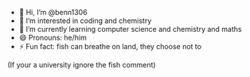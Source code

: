 - 👋 Hi, I’m @benn1306
- 👀 I’m interested in coding and chemistry
- 🌱 I’m currently learning computer science and chemistry and maths
- 😄 Pronouns: he/him
- ⚡ Fun fact: fish can breathe on land, they choose not to

(If your a university ignore the fish comment)
